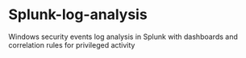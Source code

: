 # Splunk-log-analysis
Windows security events log analysis in Splunk with dashboards and correlation rules for privileged activity
